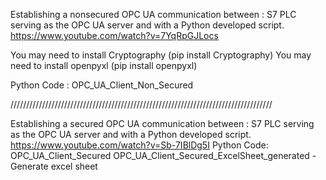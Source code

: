 Establishing a nonsecured OPC UA communication between : S7 PLC serving as the OPC UA server and with a Python developed script. https://www.youtube.com/watch?v=7YqRpGJLocs

You may need to install Cryptography (pip install Cryptography)
You may need to install openpyxl (pip install openpyxl)

Python Code : OPC_UA_Client_Non_Secured


///////////////////////////////////////////////////////////////////////////////////

Establishing a secured OPC UA communication between : S7 PLC serving as the OPC UA server and with a Python developed script. https://www.youtube.com/watch?v=Sb-7IBlDg5I
Python Code:
OPC_UA_Client_Secured
OPC_UA_Client_Secured_ExcelSheet_generated  - Generate excel sheet 
